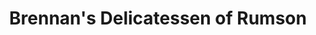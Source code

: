 ---
title: "Brennan's Delicatessen of Rumson"
url: /rumson/brennans-delicatessen-of-rumson/
shop: Feinkost
---